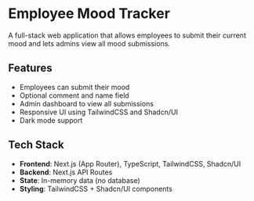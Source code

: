 # Employee Mood Tracker

A  full-stack web application that allows employees to submit their current mood and lets admins view all mood submissions.

##  Features

-  Employees can submit their mood
-  Optional comment and name field
-  Admin dashboard to view all submissions
-  Responsive UI using TailwindCSS and Shadcn/UI
-  Dark mode support 

##  Tech Stack

- **Frontend**: Next.js (App Router), TypeScript, TailwindCSS, Shadcn/UI
- **Backend**: Next.js API Routes
- **State**: In-memory data (no database)
- **Styling**: TailwindCSS + Shadcn/UI components
